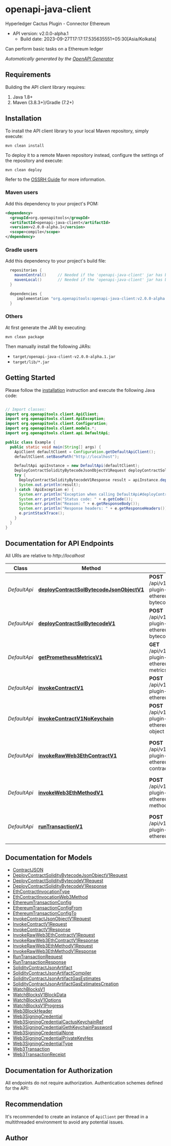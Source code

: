 # openapi-java-client

Hyperledger Cactus Plugin - Connector Ethereum
- API version: v2.0.0-alpha.1
  - Build date: 2023-09-27T17:17:17.535635551+05:30[Asia/Kolkata]

Can perform basic tasks on a Ethereum ledger


*Automatically generated by the [OpenAPI Generator](https://openapi-generator.tech)*


## Requirements

Building the API client library requires:
1. Java 1.8+
2. Maven (3.8.3+)/Gradle (7.2+)

## Installation

To install the API client library to your local Maven repository, simply execute:

```shell
mvn clean install
```

To deploy it to a remote Maven repository instead, configure the settings of the repository and execute:

```shell
mvn clean deploy
```

Refer to the [OSSRH Guide](http://central.sonatype.org/pages/ossrh-guide.html) for more information.

### Maven users

Add this dependency to your project's POM:

```xml
<dependency>
  <groupId>org.openapitools</groupId>
  <artifactId>openapi-java-client</artifactId>
  <version>v2.0.0-alpha.1</version>
  <scope>compile</scope>
</dependency>
```

### Gradle users

Add this dependency to your project's build file:

```groovy
  repositories {
    mavenCentral()     // Needed if the 'openapi-java-client' jar has been published to maven central.
    mavenLocal()       // Needed if the 'openapi-java-client' jar has been published to the local maven repo.
  }

  dependencies {
     implementation "org.openapitools:openapi-java-client:v2.0.0-alpha.1"
  }
```

### Others

At first generate the JAR by executing:

```shell
mvn clean package
```

Then manually install the following JARs:

* `target/openapi-java-client-v2.0.0-alpha.1.jar`
* `target/lib/*.jar`

## Getting Started

Please follow the [installation](#installation) instruction and execute the following Java code:

```java

// Import classes:
import org.openapitools.client.ApiClient;
import org.openapitools.client.ApiException;
import org.openapitools.client.Configuration;
import org.openapitools.client.models.*;
import org.openapitools.client.api.DefaultApi;

public class Example {
  public static void main(String[] args) {
    ApiClient defaultClient = Configuration.getDefaultApiClient();
    defaultClient.setBasePath("http://localhost");

    DefaultApi apiInstance = new DefaultApi(defaultClient);
    DeployContractSolidityBytecodeJsonObjectV1Request deployContractSolidityBytecodeJsonObjectV1Request = new DeployContractSolidityBytecodeJsonObjectV1Request(); // DeployContractSolidityBytecodeJsonObjectV1Request | 
    try {
      DeployContractSolidityBytecodeV1Response result = apiInstance.deployContractSolBytecodeJsonObjectV1(deployContractSolidityBytecodeJsonObjectV1Request);
      System.out.println(result);
    } catch (ApiException e) {
      System.err.println("Exception when calling DefaultApi#deployContractSolBytecodeJsonObjectV1");
      System.err.println("Status code: " + e.getCode());
      System.err.println("Reason: " + e.getResponseBody());
      System.err.println("Response headers: " + e.getResponseHeaders());
      e.printStackTrace();
    }
  }
}

```

## Documentation for API Endpoints

All URIs are relative to *http://localhost*

Class | Method | HTTP request | Description
------------ | ------------- | ------------- | -------------
*DefaultApi* | [**deployContractSolBytecodeJsonObjectV1**](docs/DefaultApi.md#deployContractSolBytecodeJsonObjectV1) | **POST** /api/v1/plugins/@hyperledger/cactus-plugin-ledger-connector-ethereum/deploy-contract-solidity-bytecode-json-object | Deploys the bytecode of a Solidity contract.
*DefaultApi* | [**deployContractSolBytecodeV1**](docs/DefaultApi.md#deployContractSolBytecodeV1) | **POST** /api/v1/plugins/@hyperledger/cactus-plugin-ledger-connector-ethereum/deploy-contract-solidity-bytecode | Deploys the bytecode of a Solidity contract.
*DefaultApi* | [**getPrometheusMetricsV1**](docs/DefaultApi.md#getPrometheusMetricsV1) | **GET** /api/v1/plugins/@hyperledger/cactus-plugin-ledger-connector-ethereum/get-prometheus-exporter-metrics | Get the Prometheus Metrics
*DefaultApi* | [**invokeContractV1**](docs/DefaultApi.md#invokeContractV1) | **POST** /api/v1/plugins/@hyperledger/cactus-plugin-ledger-connector-ethereum/invoke-contract | Invokes a contract on a besu ledger
*DefaultApi* | [**invokeContractV1NoKeychain**](docs/DefaultApi.md#invokeContractV1NoKeychain) | **POST** /api/v1/plugins/@hyperledger/cactus-plugin-ledger-connector-ethereum/invoke-contract-json-object | Invokes a contract on a besu ledger
*DefaultApi* | [**invokeRawWeb3EthContractV1**](docs/DefaultApi.md#invokeRawWeb3EthContractV1) | **POST** /api/v1/plugins/@hyperledger/cactus-plugin-ledger-connector-ethereum/invoke-raw-web3eth-contract | Low-level endpoint to invoke a method on deployed contract.
*DefaultApi* | [**invokeWeb3EthMethodV1**](docs/DefaultApi.md#invokeWeb3EthMethodV1) | **POST** /api/v1/plugins/@hyperledger/cactus-plugin-ledger-connector-ethereum/invoke-raw-web3eth-method | Invoke any method from web3.eth (low-level)
*DefaultApi* | [**runTransactionV1**](docs/DefaultApi.md#runTransactionV1) | **POST** /api/v1/plugins/@hyperledger/cactus-plugin-ledger-connector-ethereum/run-transaction | Executes a transaction on a ethereum ledger


## Documentation for Models

 - [ContractJSON](docs/ContractJSON.md)
 - [DeployContractSolidityBytecodeJsonObjectV1Request](docs/DeployContractSolidityBytecodeJsonObjectV1Request.md)
 - [DeployContractSolidityBytecodeV1Request](docs/DeployContractSolidityBytecodeV1Request.md)
 - [DeployContractSolidityBytecodeV1Response](docs/DeployContractSolidityBytecodeV1Response.md)
 - [EthContractInvocationType](docs/EthContractInvocationType.md)
 - [EthContractInvocationWeb3Method](docs/EthContractInvocationWeb3Method.md)
 - [EthereumTransactionConfig](docs/EthereumTransactionConfig.md)
 - [EthereumTransactionConfigFrom](docs/EthereumTransactionConfigFrom.md)
 - [EthereumTransactionConfigTo](docs/EthereumTransactionConfigTo.md)
 - [InvokeContractJsonObjectV1Request](docs/InvokeContractJsonObjectV1Request.md)
 - [InvokeContractV1Request](docs/InvokeContractV1Request.md)
 - [InvokeContractV1Response](docs/InvokeContractV1Response.md)
 - [InvokeRawWeb3EthContractV1Request](docs/InvokeRawWeb3EthContractV1Request.md)
 - [InvokeRawWeb3EthContractV1Response](docs/InvokeRawWeb3EthContractV1Response.md)
 - [InvokeRawWeb3EthMethodV1Request](docs/InvokeRawWeb3EthMethodV1Request.md)
 - [InvokeRawWeb3EthMethodV1Response](docs/InvokeRawWeb3EthMethodV1Response.md)
 - [RunTransactionRequest](docs/RunTransactionRequest.md)
 - [RunTransactionResponse](docs/RunTransactionResponse.md)
 - [SolidityContractJsonArtifact](docs/SolidityContractJsonArtifact.md)
 - [SolidityContractJsonArtifactCompiler](docs/SolidityContractJsonArtifactCompiler.md)
 - [SolidityContractJsonArtifactGasEstimates](docs/SolidityContractJsonArtifactGasEstimates.md)
 - [SolidityContractJsonArtifactGasEstimatesCreation](docs/SolidityContractJsonArtifactGasEstimatesCreation.md)
 - [WatchBlocksV1](docs/WatchBlocksV1.md)
 - [WatchBlocksV1BlockData](docs/WatchBlocksV1BlockData.md)
 - [WatchBlocksV1Options](docs/WatchBlocksV1Options.md)
 - [WatchBlocksV1Progress](docs/WatchBlocksV1Progress.md)
 - [Web3BlockHeader](docs/Web3BlockHeader.md)
 - [Web3SigningCredential](docs/Web3SigningCredential.md)
 - [Web3SigningCredentialCactusKeychainRef](docs/Web3SigningCredentialCactusKeychainRef.md)
 - [Web3SigningCredentialGethKeychainPassword](docs/Web3SigningCredentialGethKeychainPassword.md)
 - [Web3SigningCredentialNone](docs/Web3SigningCredentialNone.md)
 - [Web3SigningCredentialPrivateKeyHex](docs/Web3SigningCredentialPrivateKeyHex.md)
 - [Web3SigningCredentialType](docs/Web3SigningCredentialType.md)
 - [Web3Transaction](docs/Web3Transaction.md)
 - [Web3TransactionReceipt](docs/Web3TransactionReceipt.md)


## Documentation for Authorization

All endpoints do not require authorization.
Authentication schemes defined for the API:

## Recommendation

It's recommended to create an instance of `ApiClient` per thread in a multithreaded environment to avoid any potential issues.

## Author



